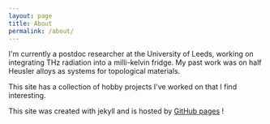 ```yaml
---
layout: page
title: About
permalink: /about/
---
```


I'm currently a postdoc researcher at the University of Leeds, working on integrating THz radiation into a milli-kelvin fridge. My past work was on half Heusler alloys as systems for topological materials.

This site has a collection of hobby projects I've worked on that I find interesting.

This site was created with jekyll and is hosted by [GitHub pages](https://pages.github.com) !
